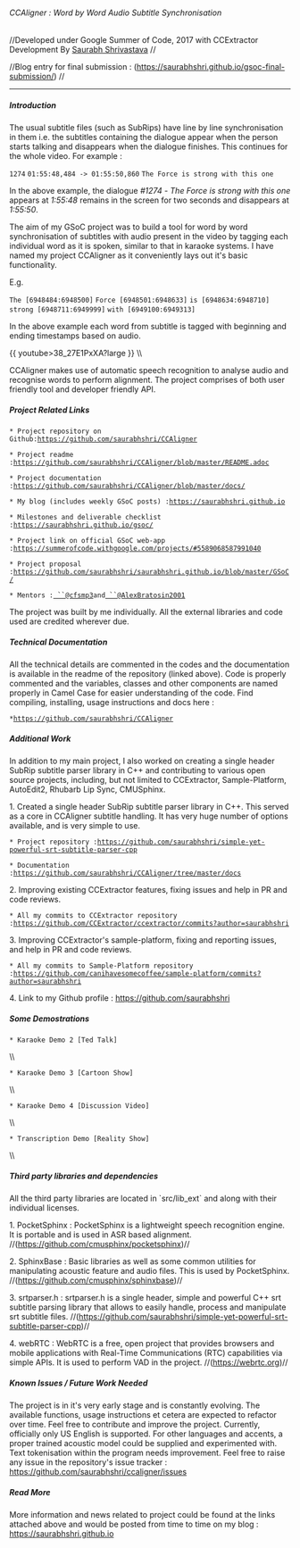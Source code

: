 ###### CCAligner : Word by Word Audio Subtitle Synchronisation

//Developed under Google Summer of Code, 2017 with CCExtractor
Development By [Saurabh
Shrivastava](https://github.com/saurabhshri) //

//Blog entry for final submission :
(https://saurabhshri.github.io/gsoc-final-submission/) //

------------------------------------------------------------------------

##### Introduction

The usual subtitle files (such as SubRips) have line by line
synchronisation in them i.e. the subtitles containing the dialogue
appear when the person starts talking and disappears when the dialogue
finishes. This continues for the whole video. For example :

`1274` `01:55:48,484 -> 01:55:50,860`
`The Force is strong with this one`

In the above example, the dialogue *\#1274* - *The Force is strong with
this one* appears at *1:55:48* remains in the screen for two seconds and
disappears at *1:55:50*.

The aim of my GSoC project was to build a tool for word by word
synchronisation of subtitles with audio present in the video by tagging
each individual word as it is spoken, similar to that in karaoke
systems. I have named my project CCAligner as it conveniently lays out
it's basic functionality.

E.g.

`The [6948484:6948500]` `Force [6948501:6948633]` `is [6948634:6948710]`
`strong [6948711:6949999]` `with [6949100:6949313]`

In the above example each word from subtitle is tagged with beginning
and ending timestamps based on audio.

{{ youtube\>38\_27E1PxXA?large }} \\\\

CCAligner makes use of automatic speech recognition to analyse audio and
recognise words to perform alignment. The project comprises of both user
friendly tool and developer friendly API.

##### Project Related Links

` * Project repository on Github: `[`https://github.com/saurabhshri/CCAligner`](https://github.com/saurabhshri/CCAligner)

` * Project readme : `[`https://github.com/saurabhshri/CCAligner/blob/master/README.adoc`](https://github.com/saurabhshri/CCAligner/blob/master/README.adoc)

` * Project documentation : `[`https://github.com/saurabhshri/CCAligner/blob/master/docs/`](https://github.com/saurabhshri/CCAligner/blob/master/docs/)

` * My blog (includes weekly GSoC posts) : `[`https://saurabhshri.github.io`](https://saurabhshri.github.io)

` * Milestones and deliverable checklist : `[`https://saurabhshri.github.io/gsoc/`](https://saurabhshri.github.io/gsoc/)

` * Project link on official GSoC web-app : `[`https://summerofcode.withgoogle.com/projects/#5589068587991040`](https://summerofcode.withgoogle.com/projects/#5589068587991040)

` * Project proposal : `[`https://github.com/saurabhshri/saurabhshri.github.io/blob/master/GSoC/`](https://github.com/saurabhshri/saurabhshri.github.io/blob/master/GSoC/)

` * Mentors : `[` ``@cfsmp3`](https://github.com/cfsmp3)` and `[` ``@AlexBratosin2001`](https://github.com/AlexBratosin2001)

The project was built by me individually. All the external libraries and
code used are credited wherever due.

##### Technical Documentation

All the technical details are commented in the codes and the
documentation is available in the readme of the repository (linked
above). Code is properly commented and the variables, classes and other
components are named properly in Camel Case for easier understanding of
the code. Find compiling, installing, usage instructions and docs here :

` * `[`https://github.com/saurabhshri/CCAligner`](https://github.com/saurabhshri/CCAligner)

##### Additional Work

In addition to my main project, I also worked on creating a single
header SubRip subtitle parser library in C++ and contributing to various
open source projects, including, but not limited to CCExtractor,
Sample-Platform, AutoEdit2, Rhubarb Lip Sync, CMUSphinx.

1\. Created a single header SubRip subtitle parser library in C++. This
served as a core in CCAligner subtitle handling. It has very huge number
of options available, and is very simple to use.

` * Project repository : `[`https://github.com/saurabhshri/simple-yet-powerful-srt-subtitle-parser-cpp`](https://github.com/saurabhshri/simple-yet-powerful-srt-subtitle-parser-cpp)

` * Documentation : `[`https://github.com/saurabhshri/CCAligner/tree/master/docs`](https://github.com/saurabhshri/CCAligner/tree/master/docs)

2\. Improving existing CCExtractor features, fixing issues and help in PR
and code reviews.

` * All my commits to CCExtractor repository : `[`https://github.com/CCExtractor/ccextractor/commits?author=saurabhshri`](https://github.com/CCExtractor/ccextractor/commits?author=saurabhshri)

3\. Improving CCExtractor\'s sample-platform, fixing and reporting
issues, and help in PR and code reviews.

` * All my commits to Sample-Platform repository : `[`https://github.com/canihavesomecoffee/sample-platform/commits?author=saurabhshri`](https://github.com/canihavesomecoffee/sample-platform/commits?author=saurabhshri)

4\. Link to my Github profile : <https://github.com/saurabhshri>

##### Some Demostrations

` * Karaoke Demo 2 [Ted Talk]  `

\\\\

` * Karaoke Demo 3 [Cartoon Show]  `

\\\\

` * Karaoke Demo 4 [Discussion Video]  `

\\\\

` * Transcription Demo [Reality Show]  `

\\\\

##### Third party libraries and dependencies

All the third party libraries are located in \`src/lib\_ext\` and along
with their individual licenses.

1\. PocketSphinx : PocketSphinx is a lightweight speech recognition
engine. It is portable and is used in ASR based alignment.
//(https://github.com/cmusphinx/pocketsphinx)//

2\. SphinxBase : Basic libraries as well as some common utilities for
manipulating acoustic feature and audio files. This is used by
PocketSphinx. //(https://github.com/cmusphinx/sphinxbase)//

3\. srtparser.h : srtparser.h is a single header, simple and powerful C++
srt subtitle parsing library that allows to easily handle, process and
manipulate srt subtitle files.
//(https://github.com/saurabhshri/simple-yet-powerful-srt-subtitle-parser-cpp)//

4\. webRTC : WebRTC is a free, open project that provides browsers and
mobile applications with Real-Time Communications (RTC) capabilities via
simple APIs. It is used to perform VAD in the project.
//(https://webrtc.org)//

##### Known Issues / Future Work Needed

The project is in it's very early stage and is constantly evolving. The
available functions, usage instructions et cetera are expected to
refactor over time. Feel free to contribute and improve the project.
Currently, officially only US English is supported. For other languages
and accents, a proper trained acoustic model could be supplied and
experimented with. Text tokenisation within the program needs
improvement. Feel free to raise any issue in the repository\'s issue
tracker : <https://github.com/saurabhshri/ccaligner/issues>

##### Read More

More information and news related to project could be found at the links
attached above and would be posted from time to time on my blog :
<https://saurabhshri.github.io>
